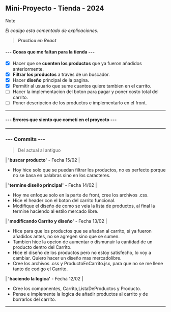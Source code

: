 ## Mini-Proyecto - Tienda - 2024

> [!NOTE]
> _El codigo esta comentado de explicaciones._

> **_Practica en React_**

#### --- Cosas que me faltan para la tienda ---

* [x] Hacer que se **cuenten los productos** que ya fueron añadidos anteriormente.
* [x] **Filtrar los productos** a traves de un buscador.
* [x] Hacer **diseño** principal de la pagina.
* [x] Permitir al usuario que sume cuantos quiere tambien en el carrito.
* [ ] Hacer la implementacion del boton para pagar y poner costo total del carrito.
* [ ] Poner descripcion de los productos e implementarlo en el front.
___

#### --- Errores que siento que cometí en el proyecto ---

___

### --- Commits --- 

> Del actual al antiguo

| **'buscar producto'** - Fecha 15/02 |

* Hoy hice solo que se puedan filtrar los productos, no es perfecto porque no se basa en palabras sino en los caracteres.

| **'termine diseño principal'** - Fecha 14/02 |

* Hoy me enfoque solo en la parte de front, cree los archivos .css.
* Hice el header con el boton del carrito funcional.
* Modifique el diseño de como se veia la lista de productos, al final la termine haciendo al estilo mercado libre.

| **'modificando Carrito y diseño'** - Fecha 13/02 |

* Hice para que los productos que se añadan al carrito, si ya fueron añadidos antes, no se agregen sino que se sumen.
* Tambien hice la opcion de aumentar o dismunuir la cantidad de un producto dentro del Carrito.
* Hice el diseño de los productos pero no estoy satisfecho, lo voy a cambiar. Quiero hacer un diseño mas mercadolibre.
* Cree los archivos .css y ProductoEnCarrito.jsx, para que no se me llene tanto de codigo el Carrito.

| **'haciendo la logica'** - Fecha 12/02 |

* Cree los componentes, Carrito,ListaDeProductos y Producto.
* Pense e implemente la logica de añadir productos al carrito y de borrarlos del carrito.
___